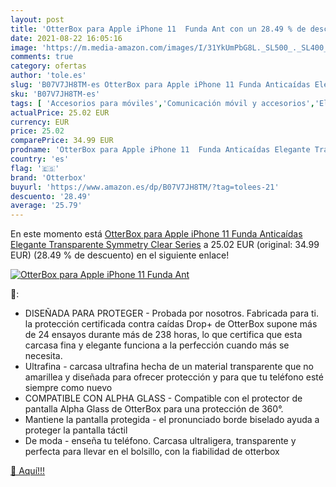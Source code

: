 ```yaml
---
layout: post
title: 'OtterBox para Apple iPhone 11  Funda Ant con un 28.49 % de descuento'
date: 2021-08-22 16:05:16
image: 'https://m.media-amazon.com/images/I/31YkUmPbG8L._SL500_._SL400_.jpg'
comments: true
category: ofertas
author: 'tole.es'
slug: 'B07V7JH8TM-es OtterBox para Apple iPhone 11 Funda Anticaídas Elegante...'
sku: 'B07V7JH8TM-es'
tags: [ 'Accesorios para móviles','Comunicación móvil y accesorios','Electrónica','Fundas cartucheras para móviles','Fundas y carcasas para teléfonos móviles','apple','iphone','otterbox', ]
actualPrice: 25.02 EUR
currency: EUR
price: 25.02
comparePrice: 34.99 EUR
prodname: 'OtterBox para Apple iPhone 11  Funda Anticaídas Elegante Transparente  Symmetry Clear Series'
country: 'es'
flag: '🇪🇸'
brand: 'Otterbox'
buyurl: 'https://www.amazon.es/dp/B07V7JH8TM/?tag=tolees-21'
descuento: '28.49'
average: '25.79'
---
```


En este momento está [OtterBox para Apple iPhone 11  Funda Anticaídas Elegante Transparente  Symmetry Clear Series](https://www.amazon.es/dp/B07V7JH8TM/?tag=tolees-21) a 25.02 EUR (original: 34.99 EUR) (28.49 %  de descuento) en el siguiente enlace!

[![OtterBox para Apple iPhone 11  Funda Ant](https://m.media-amazon.com/images/I/31YkUmPbG8L._SL500_._SL400_.jpg)](https://www.amazon.es/dp/B07V7JH8TM/?tag=tolees-21)

🔎:

- DISEÑADA PARA PROTEGER - Probada por nosotros. Fabricada para ti. la protección certificada contra caídas Drop+ de OtterBox supone más de 24 ensayos durante más de 238 horas, lo que certifica que esta carcasa fina y elegante funciona a la perfección cuando más se necesita.
- Ultrafina - carcasa ultrafina hecha de un material transparente que no amarillea y diseñada para ofrecer protección y para que tu teléfono esté siempre como nuevo
- COMPATIBLE CON ALPHA GLASS - Compatible con el protector de pantalla Alpha Glass de OtterBox para una protección de 360°.
- Mantiene la pantalla protegida - el pronunciado borde biselado ayuda a proteger la pantalla táctil
- De moda - enseña tu teléfono. Carcasa ultraligera, transparente y perfecta para llevar en el bolsillo, con la fiabilidad de otterbox

[🛒 Aquí!!!](https://www.amazon.es/dp/B07V7JH8TM/?tag=tolees-21)
